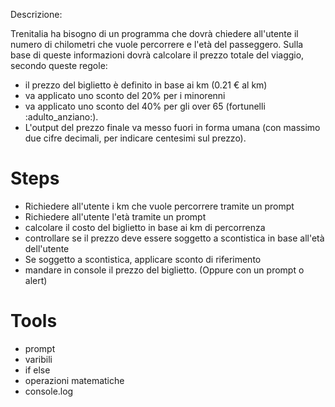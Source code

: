 
Descrizione:

Trenitalia ha bisogno di un programma che dovrà chiedere all'utente il numero di chilometri che vuole percorrere e l'età del passeggero.
Sulla base di queste informazioni dovrà calcolare il prezzo totale del viaggio, secondo queste regole:

- il prezzo del biglietto è definito in base ai km (0.21 € al km)
- va applicato uno sconto del 20% per i minorenni
- va applicato uno sconto del 40% per gli over 65 (fortunelli :adulto_anziano:).
- L'output del prezzo finale va messo fuori in forma umana (con massimo due cifre decimali, per indicare centesimi sul prezzo).




# Steps

- Richiedere all'utente i km che vuole percorrere tramite un prompt 
- Richiedere all'utente l'età tramite un prompt
- calcolare il costo del biglietto in base ai km di percorrenza
- controllare se il prezzo deve essere soggetto a scontistica in base all'età dell'utente
- Se soggetto a scontistica, applicare sconto di riferimento
- mandare in console il prezzo del biglietto. (Oppure con un prompt o alert)



# Tools

- prompt
- varibili
- if else
- operazioni matematiche
- console.log

